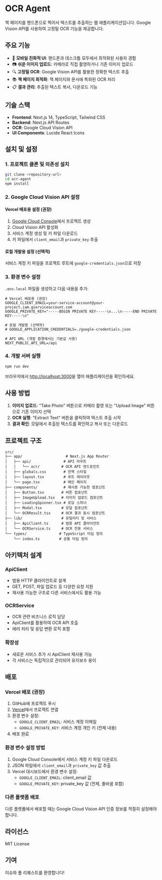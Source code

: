 # OCR Agent

책 페이지를 핸드폰으로 찍어서 텍스트를 추출하는 웹 애플리케이션입니다. Google Vision API를 사용하여 고정밀 OCR 기능을 제공합니다.

## 주요 기능

- 📱 **모바일 친화적 UI**: 핸드폰과 데스크톱 모두에서 최적화된 사용자 경험
- 📷 **쉬운 이미지 업로드**: 카메라로 직접 촬영하거나 기존 이미지 업로드
- 🔍 **고정밀 OCR**: Google Vision API를 활용한 정확한 텍스트 추출
- 📚 **책 페이지 최적화**: 책 페이지와 문서에 특화된 OCR 처리
- 📋 **결과 관리**: 추출된 텍스트 복사, 다운로드 기능

## 기술 스택

- **Frontend**: Next.js 14, TypeScript, Tailwind CSS
- **Backend**: Next.js API Routes
- **OCR**: Google Cloud Vision API
- **UI Components**: Lucide React Icons

## 설치 및 설정

### 1. 프로젝트 클론 및 의존성 설치

```bash
git clone <repository-url>
cd ocr-agent
npm install
```

### 2. Google Cloud Vision API 설정

#### Vercel 배포용 설정 (권장)

1. [Google Cloud Console](https://console.cloud.google.com/)에서 프로젝트 생성
2. Cloud Vision API 활성화
3. 서비스 계정 생성 및 키 파일 다운로드
4. 키 파일에서 `client_email`과 `private_key` 추출

#### 로컬 개발용 설정 (선택적)

서비스 계정 키 파일을 프로젝트 루트에 `google-credentials.json`으로 저장

### 3. 환경 변수 설정

`.env.local` 파일을 생성하고 다음 내용을 추가:

```env
# Vercel 배포용 (권장)
GOOGLE_CLIENT_EMAIL=your-service-account@your-project.iam.gserviceaccount.com
GOOGLE_PRIVATE_KEY="-----BEGIN PRIVATE KEY-----\n...\n-----END PRIVATE KEY-----\n"

# 로컬 개발용 (선택적)
# GOOGLE_APPLICATION_CREDENTIALS=./google-credentials.json

# API URL (개발 환경에서는 기본값 사용)
NEXT_PUBLIC_API_URL=/api
```

### 4. 개발 서버 실행

```bash
npm run dev
```

브라우저에서 [http://localhost:3000](http://localhost:3000)을 열어 애플리케이션을 확인하세요.

## 사용 방법

1. **이미지 업로드**: "Take Photo" 버튼으로 카메라 촬영 또는 "Upload Image" 버튼으로 기존 이미지 선택
2. **OCR 실행**: "Extract Text" 버튼을 클릭하여 텍스트 추출 시작
3. **결과 확인**: 모달에서 추출된 텍스트를 확인하고 복사 또는 다운로드

## 프로젝트 구조

```
src/
├── app/                    # Next.js App Router
│   ├── api/               # API 라우트
│   │   └── ocr/          # OCR API 엔드포인트
│   ├── globals.css        # 전역 스타일
│   ├── layout.tsx         # 루트 레이아웃
│   └── page.tsx           # 메인 페이지
├── components/            # 재사용 가능한 컴포넌트
│   ├── Button.tsx        # 버튼 컴포넌트
│   ├── ImageUpload.tsx   # 이미지 업로드 컴포넌트
│   ├── LoadingSpinner.tsx # 로딩 스피너
│   ├── Modal.tsx         # 모달 컴포넌트
│   └── OCRResult.tsx     # OCR 결과 표시 컴포넌트
├── lib/                  # 유틸리티 및 서비스
│   ├── ApiClient.ts      # 범용 API 클라이언트
│   └── OCRService.ts     # OCR 전용 서비스
└── types/               # TypeScript 타입 정의
    └── index.ts         # 공통 타입 정의
```

## 아키텍처 설계

### ApiClient

- 범용 HTTP 클라이언트로 설계
- GET, POST, 파일 업로드 등 다양한 요청 지원
- 재사용 가능한 구조로 다른 서비스에서도 활용 가능

### OCRService

- OCR 관련 비즈니스 로직 담당
- ApiClient를 활용하여 OCR API 호출
- 에러 처리 및 응답 변환 로직 포함

### 확장성

- 새로운 서비스 추가 시 ApiClient 재사용 가능
- 각 서비스는 독립적으로 관리되어 유지보수 용이

## 배포

### Vercel 배포 (권장)

1. GitHub에 프로젝트 푸시
2. [Vercel](https://vercel.com)에서 프로젝트 연결
3. 환경 변수 설정:
   - `GOOGLE_CLIENT_EMAIL`: 서비스 계정 이메일
   - `GOOGLE_PRIVATE_KEY`: 서비스 계정 개인 키 (전체 내용)
4. 배포 완료

### 환경 변수 설정 방법

1. Google Cloud Console에서 서비스 계정 키 파일 다운로드
2. JSON 파일에서 `client_email`과 `private_key` 값 추출
3. Vercel 대시보드에서 환경 변수 설정:
   - `GOOGLE_CLIENT_EMAIL`: client_email 값
   - `GOOGLE_PRIVATE_KEY`: private_key 값 (전체, 줄바꿈 포함)

### 다른 플랫폼 배포

다른 플랫폼에서 배포할 때는 Google Cloud Vision API 인증 정보를 적절히 설정해야 합니다.

## 라이선스

MIT License

## 기여

이슈와 풀 리퀘스트를 환영합니다!

